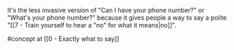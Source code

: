 It's the less invasive version of "Can I have your phone number?" or "What's your phone number?" because it gives people a way to say a polite "[[7 - Train yourself to hear a "no" for what it means|no]]".

#concept at [[0 - Exactly what to say]]
